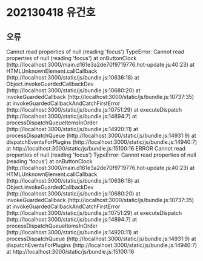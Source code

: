 # 202130418 유건호

## 오류
Cannot read properties of null (reading 'focus')
TypeError: Cannot read properties of null (reading 'focus')
    at onButtonClock (http://localhost:3000/main.d161e3a2de70f9719776.hot-update.js:40:23)
    at HTMLUnknownElement.callCallback (http://localhost:3000/static/js/bundle.js:10636:18)
    at Object.invokeGuardedCallbackDev (http://localhost:3000/static/js/bundle.js:10680:20)
    at invokeGuardedCallback (http://localhost:3000/static/js/bundle.js:10737:35)
    at invokeGuardedCallbackAndCatchFirstError (http://localhost:3000/static/js/bundle.js:10751:29)
    at executeDispatch (http://localhost:3000/static/js/bundle.js:14894:7)
    at processDispatchQueueItemsInOrder (http://localhost:3000/static/js/bundle.js:14920:11)
    at processDispatchQueue (http://localhost:3000/static/js/bundle.js:14931:9)
    at dispatchEventsForPlugins (http://localhost:3000/static/js/bundle.js:14940:7)
    at http://localhost:3000/static/js/bundle.js:15100:16
ERROR
Cannot read properties of null (reading 'focus')
TypeError: Cannot read properties of null (reading 'focus')
    at onButtonClock (http://localhost:3000/main.d161e3a2de70f9719776.hot-update.js:40:23)
    at HTMLUnknownElement.callCallback (http://localhost:3000/static/js/bundle.js:10636:18)
    at Object.invokeGuardedCallbackDev (http://localhost:3000/static/js/bundle.js:10680:20)
    at invokeGuardedCallback (http://localhost:3000/static/js/bundle.js:10737:35)
    at invokeGuardedCallbackAndCatchFirstError (http://localhost:3000/static/js/bundle.js:10751:29)
    at executeDispatch (http://localhost:3000/static/js/bundle.js:14894:7)
    at processDispatchQueueItemsInOrder (http://localhost:3000/static/js/bundle.js:14920:11)
    at processDispatchQueue (http://localhost:3000/static/js/bundle.js:14931:9)
    at dispatchEventsForPlugins (http://localhost:3000/static/js/bundle.js:14940:7)
    at http://localhost:3000/static/js/bundle.js:15100:16
